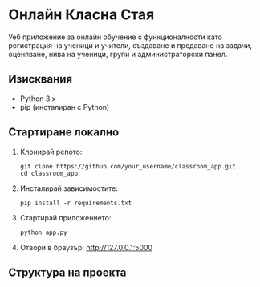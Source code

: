 # Онлайн Класна Стая

Уеб приложение за онлайн обучение с функционалности като регистрация на ученици и учители, създаване и предаване на задачи, оценяване, нива на ученици, групи и администраторски панел.

## Изисквания

- Python 3.x
- pip (инсталиран с Python)

##  Стартиране локално

1. Клонирай репото:
    ```
    git clone https://github.com/your_username/classroom_app.git
    cd classroom_app
    ```

2. Инсталирай зависимостите:
    ```
    pip install -r requirements.txt
    ```

3. Стартирай приложението:
    ```
    python app.py
    ```

4. Отвори в браузър: http://127.0.0.1:5000

## Структура на проекта

